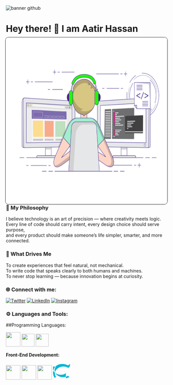 <img width="1536" height="560" alt="banner github" src="https://github.com/user-attachments/assets/9874a76d-da62-4109-855e-ff73d9211e7a" />

# Hey there! 👋 I am Aatir Hassan

<img 
  align="right" 
  src="https://github.com/devSouvik/devSouvik/blob/master/gif3.gif" 
  alt="Developer Image" 
  width="550" 
  height="520" 
  border= "1px solid red"
  style="float: right; margin-left: 25px; margin-top: -10px; margin-right: 0; border-radius: 10px;"
/>


### 🧭 My Philosophy  
I believe technology is an art of precision — where creativity meets logic.  
Every line of code should carry intent, every design choice should serve purpose,  
and every product should make someone’s life simpler, smarter, and more connected.

### 🚀 What Drives Me  
To create experiences that feel natural, not mechanical.  
To write code that speaks clearly to both humans and machines.  
To never stop learning — because innovation begins at curiosity.



### 🌐 Connect with me:
<p align="left">
  <a href="https://x.com/AlGhazalli_i" target="_blank"><img src="https://cdn.jsdelivr.net/gh/devicons/devicon/icons/twitter/twitter-original.svg" alt="Twitter" width="40" height="40"/></a>
  <a href="https://www.linkedin.com/in/aatir-hassan-144313247/" target="_blank"><img src="https://cdn.jsdelivr.net/gh/devicons/devicon/icons/linkedin/linkedin-original.svg" alt="LinkedIn" width="40" height="40"/></a>
  <a href="https://www.instagram.com/p/DOi7rxEjw8I/?img_index=1" target="_blank"><img src="https://upload.wikimedia.org/wikipedia/commons/a/a5/Instagram_icon.png" alt="Instagram" width="40" height="40"/></a>
  
</p>

### ⚙️ Languages and Tools:

##Programming Languages:
<p align="left">
   <img src="https://cdn.jsdelivr.net/gh/devicons/devicon/icons/c/c-original.svg" width="45" height="45"/>
   <img src="https://cdn.jsdelivr.net/gh/devicons/devicon/icons/python/python-original.svg" width="40" height="40"/>
   <img src="https://cdn.jsdelivr.net/gh/devicons/devicon/icons/javascript/javascript-original.svg" width="40" height="40"/>
</p>

**Front-End Development:**

<p align="left">
  <img src="https://cdn.jsdelivr.net/gh/devicons/devicon/icons/html5/html5-original.svg" width="45" height="45"/>
  <img src="https://cdn.jsdelivr.net/gh/devicons/devicon/icons/css3/css3-original.svg" width="45" height="45"/>
  <img src="https://cdn.jsdelivr.net/gh/devicons/devicon/icons/react/react-original.svg" width="45" height="45"/>
<svg width="55" height="55" viewBox="0 0 512 512" fill="none" xmlns="http://www.w3.org/2000/svg">
  <path fill="#06B6D4" d="M495.2 73.8c-2.3-10.4-13.6-13.1-21.7-6.2l-37.4 31.9c-48.5-27.2-108.6-43.1-172.1-43.1C102.3 56.4 0 171.6 0 317.9c0 53.3 18.5 102.3 50.1 143.9l37.2-31.7c-21.2-25.2-33.3-56.7-33.3-94.6 0-112.5 110.8-204.1 247.9-204.1 52.8 0 102.1 14.1 141.6 38.6l37.1-31.7zM358.3 331.7c-36.2 24.3-80.1 38.6-126.9 38.6-137.1 0-247.9-91.6-247.9-204.1 0-14.8 1.4-29.3 4.1-43.4L78 141.5c-20.9 25.1-33 56.5-33 94.4 0 112.5 110.8 204.1 247.9 204.1 52.7 0 102.1-14.1 141.6-38.6l37.2 31.7c-29.1 18.4-64.4 31.7-101.5 38.6l.3-162.3z"/>
</svg>
</p>


<!--
**Aatir-hassan/Aatir-hassan** is a ✨ _special_ ✨ repository because its `README.md` (this file) appears on your GitHub profile.

Here are some ideas to get you started:

- 🔭 I’m currently working on ...
- 🌱 I’m currently learning ...
- 👯 I’m looking to collaborate on ...
- 🤔 I’m looking for help with ...
- 💬 Ask me about ...
- 📫 How to reach me: ...
- 😄 Pronouns: ...
- ⚡ Fun fact: ...
-->

